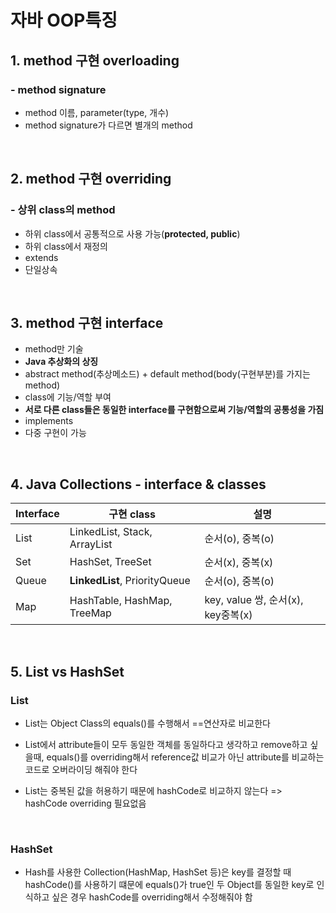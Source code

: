 # 자바 OOP특징

## 1. method 구현 overloading

### - method signature

- method 이름, parameter(type, 개수)
- method signature가 다르면 별개의 method

<br>

## 2. method 구현 overriding

### - 상위 class의 method

- 하위 class에서 공통적으로 사용 가능(**protected, public**)
- 하위 class에서 재정의
- extends
- 단일상속

<br>

## 3. method 구현 interface

- method만 기술
- **Java 추상화의 상징**
- abstract method(추상메소드) + default method(body(구현부분)를 가지는 method)
- class에 기능/역할 부여
- **서로 다른 class들은 동일한 interface를 구현함으로써 기능/역할의 공통성을 가짐**
- implements
- 다중 구현이 가능

<br>

## 4. Java Collections - interface & classes

| Interface | 구현 class                    | 설명                               |
| --------- | ----------------------------- | ---------------------------------- |
| List      | LinkedList, Stack, ArrayList  | 순서(o), 중복(o)                   |
| Set       | HashSet, TreeSet              | 순서(x), 중복(x)                   |
| Queue     | **LinkedList**, PriorityQueue | 순서(o), 중복(o)                   |
| Map       | HashTable, HashMap, TreeMap   | key, value 쌍, 순서(x), key중복(x) |

<br>

## 5. List vs HashSet

### List

- List는 Object Class의 equals()를 수행해서 ==연산자로 비교한다

- List에서 attribute들이 모두 동일한 객체를 동일하다고 생각하고 remove하고 싶을때, equals()를 overriding해서 reference값 비교가 아닌  attribute를 비교하는 코드로 오버라이딩 해줘야 한다
- List는 중복된 값을 허용하기 때문에 hashCode로 비교하지 않는다 => hashCode overriding 필요없음

<br>

### HashSet

- Hash를 사용한 Collection(HashMap, HashSet 등)은 key를 결정할 때 hashCode()를 사용하기 떄문에 equals()가 true인 두 Object를 동일한 key로 인식하고 싶은 경우 hashCode를 overriding해서 수정해줘야 함

